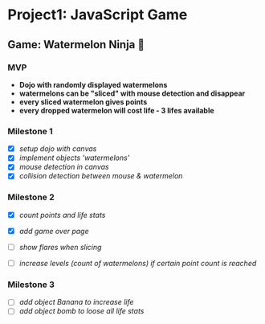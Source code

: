 # Project1: JavaScript Game

## Game: Watermelon Ninja :watermelon:

### MVP
- **Dojo with randomly displayed watermelons**
- **watermelons can be "sliced" with mouse detection and disappear**
- **every sliced watermelon gives points**
- **every dropped watermelon will cost life - 3 lifes available**

### Milestone 1
- [x] *setup dojo with canvas*
- [x] *implement objects 'watermelons'*
- [x] *mouse detection in canvas*
- [x] *collision detection between mouse & watermelon*

### Milestone 2
- [x] *count points and life stats*
- [x] *add game over page*
- [ ] *show flares when slicing*
- [ ] *increase levels (count of watermelons) if certain point count is reached*


### Milestone 3
- [ ] *add object Banana to increase life*
- [ ] *add object bomb to loose all life stats*